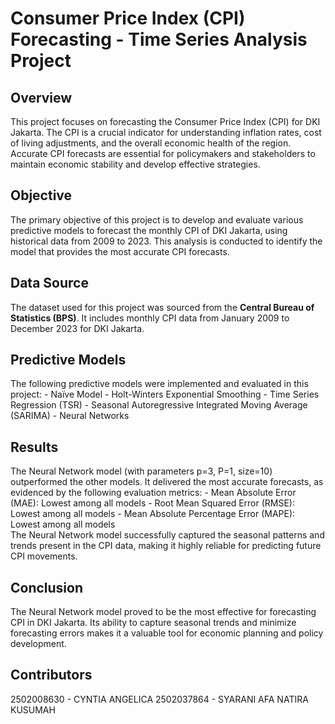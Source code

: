 # Consumer Price Index (CPI) Forecasting - Time Series Analysis Project

## Overview
This project focuses on forecasting the Consumer Price Index (CPI) for DKI Jakarta. The CPI is a crucial indicator for understanding inflation rates, cost of living adjustments, and the overall economic health of the region. Accurate CPI forecasts are essential for policymakers and stakeholders to maintain economic stability and develop effective strategies.

## Objective
The primary objective of this project is to develop and evaluate various predictive models to forecast the monthly CPI of DKI Jakarta, using historical data from 2009 to 2023. This analysis is conducted to identify the model that provides the most accurate CPI forecasts.

## Data Source
The dataset used for this project was sourced from the **Central Bureau of Statistics (BPS)**. It includes monthly CPI data from January 2009 to December 2023 for DKI Jakarta.

## Predictive Models
The following predictive models were implemented and evaluated in this project:
        - Naïve Model
        - Holt-Winters Exponential Smoothing
        - Time Series Regression (TSR)
        - Seasonal Autoregressive Integrated Moving Average (SARIMA)
        - Neural Networks

## Results
The Neural Network model (with parameters p=3, P=1, size=10) outperformed the other models. It delivered the most accurate forecasts, as evidenced by the following evaluation metrics:
        - Mean Absolute Error (MAE): Lowest among all models
        - Root Mean Squared Error (RMSE): Lowest among all models
        - Mean Absolute Percentage Error (MAPE): Lowest among all models <br>
The Neural Network model successfully captured the seasonal patterns and trends present in the CPI data, making it highly reliable for predicting future CPI movements.

## Conclusion
The Neural Network model proved to be the most effective for forecasting CPI in DKI Jakarta. Its ability to capture seasonal trends and minimize forecasting errors makes it a valuable tool for economic planning and policy development.

## Contributors
2502008630 - CYNTIA ANGELICA
2502037864 - SYARANI AFA NATIRA KUSUMAH
